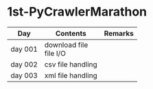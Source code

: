 # 1st-PyCrawlerMarathon  


| Day     | Contents                  | Remarks |
| ------- | ------------------------- | ------- |
| day 001 | download file<br>file I/O |         |
| day 002 | csv file handling         |         |
| day 003 | xml file handling         |         |
</center>